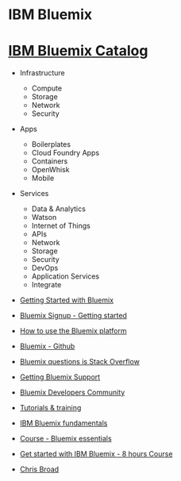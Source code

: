 # IBM Bluemix

# [IBM Bluemix Catalog](https://console.ng.bluemix.net/catalog/) 
* Infrastructure
  * Compute
  * Storage
  * Network
  * Security
* Apps
  * Boilerplates
  * Cloud Foundry Apps
  * Containers
  * OpenWhisk
  * Mobile
* Services
  * Data & Analytics
  * Watson
  * Internet of Things
  * APIs
  * Network
  * Storage
  * Security
  * DevOps
  * Application Services
  * Integrate


* [Getting Started with Bluemix](https://developer.ibm.com/bluemix/2016/02/18/getting-started-with-bluemix/)
* [Bluemix Signup - Getting started](http://www.ibm.com/cloud-computing/bluemix/getting-started/)
* [How to use the Bluemix platform](https://console.ng.bluemix.net/docs/)
* [Bluemix - Github](https://github.com/IBM-Bluemix)
* [Bluemix questions is Stack Overflow](http://stackoverflow.com/questions/tagged/ibm-bluemix)
* [Getting Bluemix Support](https://developer.ibm.com/bluemix/2016/02/08/get-bluemix-support/)
* [Bluemix Developers Community](https://developer.ibm.com/bluemix/)
* [Tutorials & training](http://www.ibm.com/developerworks/learn/cloud/)
* [IBM Bluemix fundamentals](https://www.ibm.com/developerworks/cloud/bluemix/fundamentals/)
* [Course - Bluemix essentials](https://developer.ibm.com/courses/all-courses/bluemix-essentials/)
* [Get started with IBM Bluemix - 8 hours Course](https://developer.ibm.com/courses/all-courses/get-started-with-bluemix/)


* [Chris Broad](http://www.ibm.com/connect/ibm/us/en/resources/ccbroad/)
